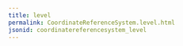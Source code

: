 ```yaml
---
title: level
permalink: CoordinateReferenceSystem.level.html
jsonid: coordinatereferencesystem_level
---
```

